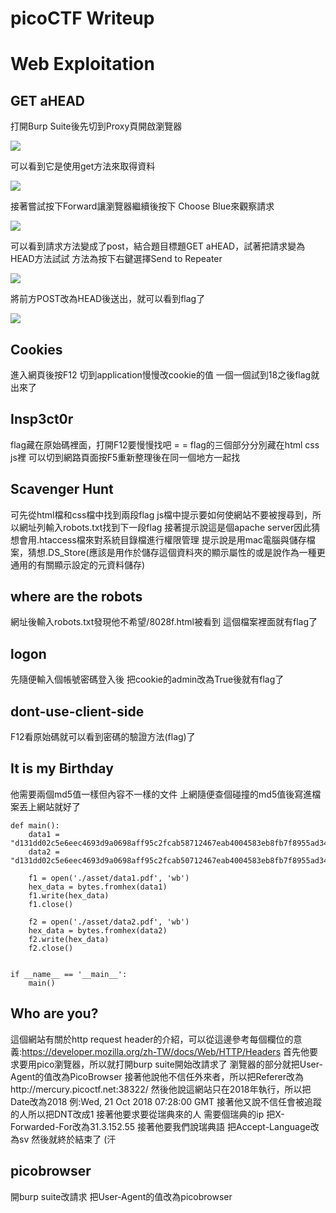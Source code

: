 # picoCTF Writeup

# Web Exploitation
## GET aHEAD
打開Burp Suite後先切到Proxy頁開啟瀏覽器

![](https://i.imgur.com/lm5M9Lf.png)

可以看到它是使用get方法來取得資料

![](https://i.imgur.com/dRto8F3.png)

接著嘗試按下Forward讓瀏覽器繼續後按下 Choose Blue來觀察請求

![](https://i.imgur.com/FDysBFr.png)

可以看到請求方法變成了post，結合題目標題GET aHEAD，試著把請求變為HEAD方法試試
方法為按下右鍵選擇Send to Repeater

![](https://i.imgur.com/wRiBRHz.png)


將前方POST改為HEAD後送出，就可以看到flag了

![](https://i.imgur.com/6LT5EqA.png)

## Cookies
進入網頁後按F12 切到application慢慢改cookie的值
一個一個試到18之後flag就出來了

## Insp3ct0r
flag藏在原始碼裡面，打開F12要慢慢找吧 = =
flag的三個部分分別藏在html css js裡
可以切到網路頁面按F5重新整理後在同一個地方一起找

## Scavenger Hunt
可先從html檔和css檔中找到兩段flag
js檔中提示要如何使網站不要被搜尋到，所以網址列輸入robots.txt找到下一段flag
接著提示說這是個apache server因此猜想會用.htaccess檔來對系統目錄檔進行權限管理
提示說是用mac電腦與儲存檔案，猜想.DS_Store(應該是用作於儲存這個資料夾的顯示屬性的或是說作為一種更通用的有關顯示設定的元資料儲存)

## where are the robots
網址後輸入robots.txt發現他不希望/8028f.html被看到
這個檔案裡面就有flag了

## logon
先隨便輸入個帳號密碼登入後
把cookie的admin改為True後就有flag了

## dont-use-client-side
F12看原始碼就可以看到密碼的驗證方法(flag)了

## It is my Birthday
他需要兩個md5值一樣但內容不一樣的文件
上網隨便查個碰撞的md5值後寫進檔案丟上網站就好了

```python=
def main():
    data1 = "d131dd02c5e6eec4693d9a0698aff95c2fcab58712467eab4004583eb8fb7f8955ad340609f4b30283e488832571415a085125e8f7cdc99fd91dbdf280373c5bd8823e3156348f5bae6dacd436c919c6dd53e2b487da03fd02396306d248cda0e99f33420f577ee8ce54b67080a80d1ec69821bcb6a8839396f9652b6ff72a70"
    data2 = "d131dd02c5e6eec4693d9a0698aff95c2fcab50712467eab4004583eb8fb7f8955ad340609f4b30283e4888325f1415a085125e8f7cdc99fd91dbd7280373c5bd8823e3156348f5bae6dacd436c919c6dd53e23487da03fd02396306d248cda0e99f33420f577ee8ce54b67080280d1ec69821bcb6a8839396f965ab6ff72a70"

    f1 = open('./asset/data1.pdf', 'wb')
    hex_data = bytes.fromhex(data1)
    f1.write(hex_data)
    f1.close()

    f2 = open('./asset/data2.pdf', 'wb')
    hex_data = bytes.fromhex(data2)
    f2.write(hex_data)
    f2.close()


if __name__ == '__main__':
    main()

```

## Who are you?
這個網站有關於http request header的介紹，可以從這邊參考每個欄位的意義:https://developer.mozilla.org/zh-TW/docs/Web/HTTP/Headers
首先他要求要用pico瀏覽器，所以就打開burp suite開始改請求了
瀏覽器的部分就把User-Agent的值改為PicoBrowser
接著他說他不信任外來者，所以把Referer改為http://mercury.picoctf.net:38322/
然後他說這網站只在2018年執行，所以把Date改為2018 例:Wed, 21 Oct 2018 07:28:00 GMT
接著他又說不信任會被追蹤的人所以把DNT改成1
接著他要求要從瑞典來的人 需要個瑞典的ip 把X-Forwarded-For改為31.3.152.55
接著他要我們說瑞典語 把Accept-Language改為sv
然後就終於結束了 (汗

## picobrowser
開burp suite改請求
把User-Agent的值改為picobrowser